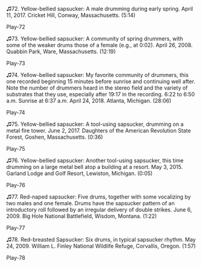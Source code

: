 ♫72. Yellow-bellied sapsucker: A male drumming during early spring.
April 11, 2017. Cricket Hill, Conway, Massachusetts. (5:14)

Play-72

♫73. Yellow-bellied sapsucker: A community of spring drummers, with some
of the weaker drums those of a female (e.g., at 0:02). April 26, 2008.
Quabbin Park, Ware, Massachusetts. (12:19)

Play-73

♫74. Yellow-bellied sapsucker: My favorite community of drummers, this
one recorded beginning 15 minutes before sunrise and continuing well
after. Note the number of drummers heard in the stereo field and the
variety of substrates that they use, especially after 19:17 in the
recording. 6:22 to 6:50 a.m. Sunrise at 6:37
a.m. April 24, 2018. Atlanta, Michigan. (28:06)

Play-74

♫75. Yellow-bellied sapsucker: A tool-using sapsucker, drumming on a
metal fire tower. June 2, 2017. Daughters of the American Revolution
State Forest, Goshen, Massachusetts. (0:36)

Play-75

♫76. Yellow-bellied sapsucker: Another tool-using sapsucker, this time
drumming on a large metal bell atop a building at a resort. May 3, 2015.
Garland Lodge and Golf Resort, Lewiston, Michigan. (0:05)

Play-76

♫77. Red-naped sapsucker: Five drums, together with some vocalizing by
two males and one female. Drums have the sapsucker pattern of an
introductory roll followed by an irregular delivery of double strikes.
June 6, 2009. Big Hole National Battlefield, Wisdom, Montana. (1:22)

Play-77

♫78. Red-breasted Sapsucker: Six drums, in typical sapsucker rhythm. May
24, 2009. William L. Finley National Wildlife Refuge, Corvallis, Oregon.
(1:57)

Play-78

